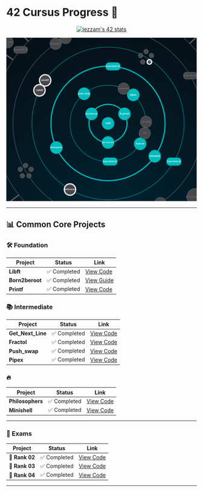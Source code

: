  # 42 Cursus Progress 🚀



<div align="center">
<a href="https://github.com/oakoudad/badge42"><img src="https://badge.mediaplus.ma/kettlebells/iezzam" alt="iezzam's 42 stats" /></a>
  
  ![Progress Graph](https://raw.githubusercontent.com/KanekiEzz/1337_cursus_42/refs/heads/main/graph1.png)
</div>

---

## 📊 Common Core Projects

### 🛠️ Foundation
| Project | Status | Link |
|---------|--------|------|
| **Libft** | ✅ Completed | [View Code](https://github.com/KanekiEzz/1337_Libft_42) |
| **Born2beroot** | ✅ Completed | [View Guide](https://github.com/KanekiEzz/1337_Born2beroot_42) |
| **Printf** | ✅ Completed | [View Code](https://github.com/KanekiEzz/1337_Printf_42) |

### 📚 Intermediate
| Project | Status | Link |
|---------|--------|------|
| **Get_Next_Line** | ✅ Completed | [View Code](https://github.com/KanekiEzz/1337_Get_Next_Line_42) |
| **Fractol** | ✅ Completed | [View Code](https://github.com/KanekiEzz/1337_Fractol_42) |
| **Push_swap** | ✅ Completed | [View Code](https://github.com/KanekiEzz/1337-Push_swap-42) |
| **Pipex** | ✅ Completed | [View Code](https://github.com/KanekiEzz/1337_Pipex_42) |

### 🔥
| Project | Status | Link |
|---------|--------|------|
| **Philosophers** | ✅ Completed | [View Code](https://github.com/KanekiEzz/1337_Philosophers_42) |
| **Minishell**    | ✅ Completed | [View Code](https://github.com/KanekiEzz/1337_Minishell_42)    |

---

###  🎯 Exams
| Project | Status | Link |
|---------|--------|------|
| **📝 Rank 02** | ✅ Completed | [View Code](https://github.com/KanekiEzz/Leet_02) |
| **📝 Rank 03** | ✅ Completed | [View Code](https://github.com/KanekiEzz/Leet_03) |
| **📝 Rank 04** | ✅ Completed | [View Code](https://github.com/KanekiEzz/Leet_04) |

---
